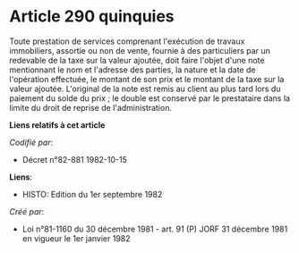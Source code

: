 # Article 290 quinquies

Toute prestation de services comprenant l'exécution de travaux immobiliers, assortie ou non de vente, fournie à des
particuliers par un redevable de la taxe sur la valeur ajoutée, doit faire l'objet d'une note mentionnant le nom et l'adresse
des parties, la nature et la date de l'opération effectuée, le montant de son prix et le montant de la taxe sur la valeur
ajoutée. L'original de la note est remis au client au plus tard lors du paiement du solde du prix ; le double est conservé
par le prestataire dans la limite du droit de reprise de l'administration.

**Liens relatifs à cet article**

_Codifié par_:

  - Décret n°82-881 1982-10-15

**Liens**:

  - HISTO: Edition du 1er septembre 1982

_Créé par_:

  - Loi n°81-1160 du 30 décembre 1981 - art. 91 (P) JORF 31 décembre 1981 en vigueur le 1er janvier 1982
